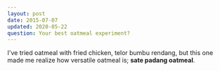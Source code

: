 ```yaml
---
layout: post
date: 2015-07-07
updated: 2020-05-22
question: Your best oatmeal experiment?
---
```

I've tried oatmeal with fried chicken, telor bumbu rendang, but this one made me realize how versatile oatmeal is; **sate padang oatmeal**. 